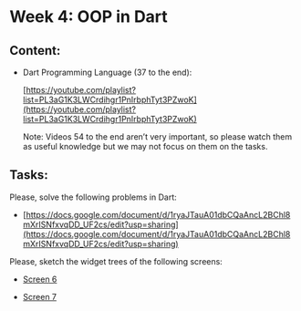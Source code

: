 # Week 4: OOP in Dart

## Content:

- Dart Programming Language (37 to the end):
    
    [https://youtube.com/playlist?list=PL3aG1K3LWCrdihgr1PnIrbphTyt3PZwoK](https://youtube.com/playlist?list=PL3aG1K3LWCrdihgr1PnIrbphTyt3PZwoK)
    
    Note: Videos 54 to the end aren’t very important, so please watch them as useful knowledge but we may not focus on them on the tasks.
    

## Tasks:

Please, solve the following problems in Dart:

- [https://docs.google.com/document/d/1ryaJTauA01dbCQaAncL2BChl8mXrISNfxvqDD_UF2cs/edit?usp=sharing](https://docs.google.com/document/d/1ryaJTauA01dbCQaAncL2BChl8mXrISNfxvqDD_UF2cs/edit?usp=sharing)

Please, sketch the widget trees of the following screens:

- [Screen 6](https://www.notion.so/Screen-6-703b2e59fef949e08f5ddd64f1753654)

- [Screen 7](https://www.notion.so/Screen-7-9892678afd8643bcb2494f13653d0dd3)